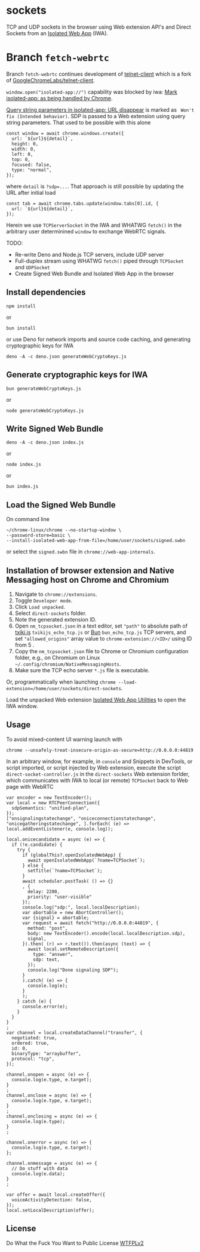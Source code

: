 # sockets
TCP and UDP sockets in the browser using Web extension API's and Direct Sockets from an [Isolated Web App](https://github.com/WICG/isolated-web-apps/blob/main/README.md) (IWA).

# Branch `fetch-webrtc` 

Branch `fetch-webrtc` continues development of [telnet-client](https://github.com/guest271314/telnet-client) which is a fork of [GoogleChromeLabs/telnet-client](https://github.com/GoogleChromeLabs/telnet-client).

`window.open("isolated-app://")` capability was blocked by iwa: [Mark isolated-app: as being handled by Chrome](https://chromium-review.googlesource.com/c/chromium/src/+/5466063). 

[Query string parameters in isolated-app: URL disappear](https://issues.chromium.org/issues/426833112?pli=1) is marked as `
Won't fix (Intended behavior)`. SDP is passed to a Web extension using query string parameters. That used to be possible with this alone

```
const window = await chrome.windows.create({
  url: `${url}${detail}`,
  height: 0,
  width: 0,
  left: 0,
  top: 0,
  focused: false,
  type: "normal",
});
```

where `detail` is `?sdp=...`. That approach is still possible by updating the URL after initial load

```
const tab = await chrome.tabs.update(window.tabs[0].id, {
  url: `${url}${detail}`,
});
```

Herein we use `TCPServerSocket` in the IWA and WHATWG `fetch()` in the arbitrary user determinined `window` to exchange WebRTC signals.

TODO: 

- Re-write Deno and Node.js TCP servers, include UDP server 
- Full-duplex stream using WHATWG `fetch()` piped through `TCPSocket` and `UDPSocket`
- Create Signed Web Bundle and Isolated Web App in the browser

## Install dependencies

```
npm install
```

or

```
bun install
```

or use Deno for network imports and source code caching, and generating cryptographic keys for IWA

```
deno -A -c deno.json generateWebCryptoKeys.js
```

## Generate cryptographic keys for IWA


```
bun generateWebCryptoKeys.js
```

or

```
node generateWebCryptoKeys.js
```

## Write Signed Web Bundle


```
deno -A -c deno.json index.js
```

or 
```
node index.js
```
or

```
bun index.js
```
## Load the Signed Web Bundle 

On command line

```
~/chrome-linux/chrome --no-startup-window \
--password-store=basic \
--install-isolated-web-app-from-file=/home/user/sockets/signed.swbn
```

or select the `signed.swbn` file in `chrome://web-app-internals`.

## Installation of browser extension and Native Messaging host on Chrome and Chromium

1. Navigate to `chrome://extensions`.
2. Toggle `Developer mode`.
3. Click `Load unpacked`.
4. Select `direct-sockets` folder.
5. Note the generated extension ID.
6. Open `nm_tcpsocket.json` in a text editor, set `"path"` to absolute path of [txiki.js](https://github.com/saghul/txiki.js) `txikijs_echo_tcp.js` or [Bun](https://github.com/oven-sh/bun) `bun_echo_tcp.js` TCP servers, and set `"allowed_origins"` array value to `chrome-extension://<ID>/` using ID from 5 . 
7. Copy the `nm_tcpsocket.json` file to Chrome or Chromium configuration folder, e.g., on Chromium on Linux `~/.config/chromium/NativeMessagingHosts`.
8. Make sure the TCP echo server `*.js` file is executable.

Or, programmatically when launching `chrome --load-extension=/home/user/sockets/direct-sockets`.

Load the unpacked Web extension [Isolated Web App Utilities](https://github.com/guest271314/isolated-web-app-utilities) to open the IWA window.

## Usage

To avoid mixed-content UI warning launch with 

```
chrome --unsafely-treat-insecure-origin-as-secure=http://0.0.0.0:44819
```

In an arbitrary window, for example, in `console` and Snippets in DevTools, or script imported, or script injected by Web extension, execute the script `direct-socket-controller.js` in the `direct-sockets` Web extension forlder, which communicates with IWA to local (or remote) `TCPSocket` back to Web page with WebRTC 

```
var encoder = new TextEncoder();
var local = new RTCPeerConnection({
  sdpSemantics: "unified-plan",
});
["onsignalingstatechange", "oniceconnectionstatechange", "onicegatheringstatechange", ].forEach( (e) => local.addEventListener(e, console.log));

local.onicecandidate = async (e) => {
  if (!e.candidate) {
    try {
      if (globalThis?.openIsolatedWebApp) {
        await openIsolatedWebApp(`?name=TCPSocket`);
      } else {
        setTitle(`?name=TCPSocket`);
      }
      await scheduler.postTask( () => {}
      , {
        delay: 2200,
        priority: "user-visible"
      });
      console.log("sdp:", local.localDescription);
      var abortable = new AbortController();
      var {signal} = abortable;
      var request = await fetch("http://0.0.0.0:44819", {
        method: "post",
        body: new TextEncoder().encode(local.localDescription.sdp),
        signal,
      }).then( (r) => r.text()).then(async (text) => {
        await local.setRemoteDescription({
          type: "answer",
          sdp: text,
        });
        console.log("Done signaling SDP");
      }
      ).catch( (e) => {
        console.log(e);
      }
      );
    } catch (e) {
      console.error(e);
    }
  }
}
;
var channel = local.createDataChannel("transfer", {
  negotiated: true,
  ordered: true,
  id: 0,
  binaryType: "arraybuffer",
  protocol: "tcp",
});

channel.onopen = async (e) => {
  console.log(e.type, e.target);
}
;
channel.onclose = async (e) => {
  console.log(e.type, e.target);
}
;
channel.onclosing = async (e) => {
  console.log(e.type);
}
;

channel.onerror = async (e) => {
  console.log(e.type, e.target);
};

channel.onmessage = async (e) => {
  // Do stuff with data
  console.log(e.data);
}
;

var offer = await local.createOffer({
  voiceActivityDetection: false,
});
local.setLocalDescription(offer);
```

## License
Do What the Fuck You Want to Public License [WTFPLv2](http://www.wtfpl.net/about/)
